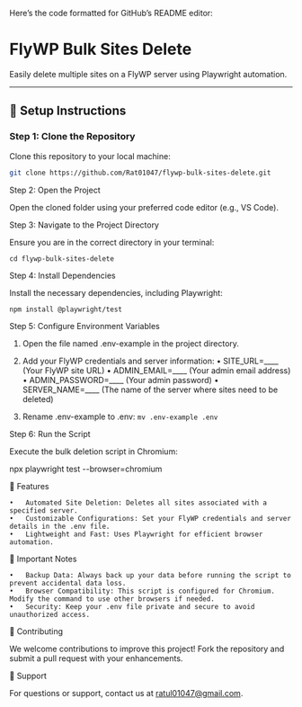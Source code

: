 Here’s the code formatted for GitHub’s README editor:

# FlyWP Bulk Sites Delete

Easily delete multiple sites on a FlyWP server using Playwright automation.

---

## 🚀 **Setup Instructions**

### Step 1: Clone the Repository
Clone this repository to your local machine:
```bash
git clone https://github.com/Rat01047/flywp-bulk-sites-delete.git
```

Step 2: Open the Project

Open the cloned folder using your preferred code editor (e.g., VS Code).

Step 3: Navigate to the Project Directory

Ensure you are in the correct directory in your terminal:

`cd flywp-bulk-sites-delete`

Step 4: Install Dependencies

Install the necessary dependencies, including Playwright:

`npm install @playwright/test`

Step 5: Configure Environment Variables

1.	Open the file named .env-example in the project directory.

2.	Add your FlyWP credentials and server information:
	•	SITE_URL=____ (Your FlyWP site URL)
	•	ADMIN_EMAIL=____ (Your admin email address)
	•	ADMIN_PASSWORD=____ (Your admin password)
	•	SERVER_NAME=____ (The name of the server where sites need to be deleted)

3.	Rename .env-example to .env: `mv .env-example .env`


Step 6: Run the Script

Execute the bulk deletion script in Chromium:

npx playwright test --browser=chromium

🎯 Features

	•	Automated Site Deletion: Deletes all sites associated with a specified server.
	•	Customizable Configurations: Set your FlyWP credentials and server details in the .env file.
	•	Lightweight and Fast: Uses Playwright for efficient browser automation.

📝 Important Notes

	•	Backup Data: Always back up your data before running the script to prevent accidental data loss.
	•	Browser Compatibility: This script is configured for Chromium. Modify the command to use other browsers if needed.
	•	Security: Keep your .env file private and secure to avoid unauthorized access.

🤝 Contributing

We welcome contributions to improve this project! Fork the repository and submit a pull request with your enhancements.

📧 Support

For questions or support, contact us at ratul01047@gmail.com.

